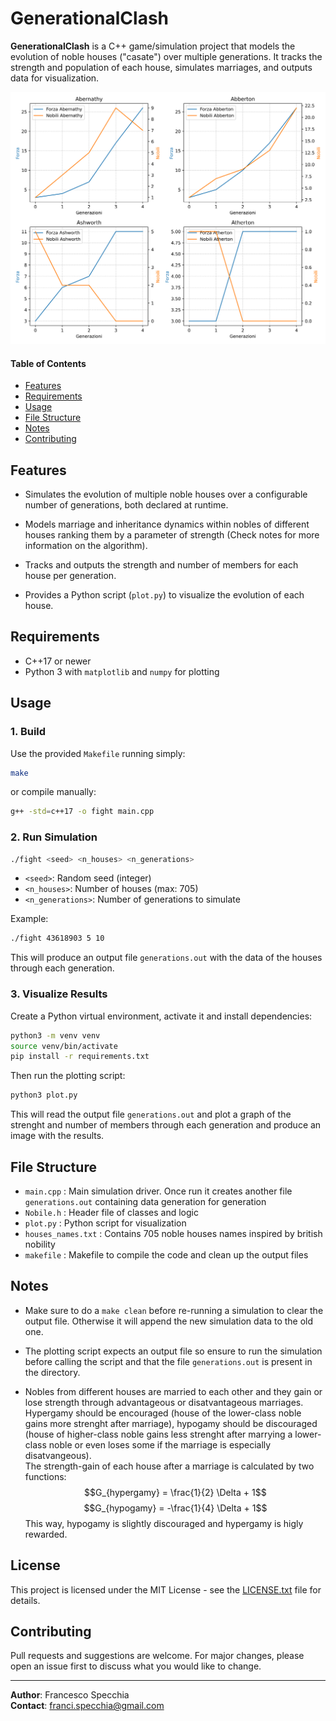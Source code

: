 # GenerationalClash

**GenerationalClash** is a C++ game/simulation project that models the evolution of noble houses ("casate") over multiple generations. It tracks the strength and population of each house, simulates marriages, and outputs data for visualization.

![Example of output plot](example.png)


#### Table of Contents

- [Features](#features)
- [Requirements](#requirements)
- [Usage](#usage)
- [File Structure](#file-structure)
- [Notes](#notes)
- [Contributing](#contributing)


## Features

- Simulates the evolution of multiple noble houses over a configurable number of generations, both declared at runtime.

- Models marriage and inheritance dynamics within nobles of different houses ranking them by a parameter of strength (Check notes for more information on the algorithm).

- Tracks and outputs the strength and number of members for each house per generation.

- Provides a Python script (`plot.py`) to visualize the evolution of each house.

## Requirements

- C++17 or newer
- Python 3 with `matplotlib` and `numpy` for plotting

## Usage

### 1. Build

Use the provided `Makefile` running simply:

```sh
make
```

or compile manually:

```sh
g++ -std=c++17 -o fight main.cpp
```

### 2. Run Simulation

```sh
./fight <seed> <n_houses> <n_generations>
```

- `<seed>`: Random seed (integer)
- `<n_houses>`: Number of houses (max: 705)
- `<n_generations>`: Number of generations to simulate

Example:

```sh
./fight 43618903 5 10
```

This will produce an output file `generations.out` with the data of the houses through each generation.

### 3. Visualize Results

Create a Python virtual environment, activate it and install dependencies:

```sh
python3 -m venv venv
source venv/bin/activate
pip install -r requirements.txt
```

Then run the plotting script:

```sh
python3 plot.py
```

This will read the output file `generations.out` and plot a graph of the strenght and number of members through each generation and produce an image with the results.

## File Structure
- `main.cpp` : Main simulation driver. Once run it creates another file `generations.out` containing data generation for generation
- `Nobile.h` : Header file of classes and logic
- `plot.py` : Python script for visualization
- `houses_names.txt` : Contains 705 noble houses names inspired by british nobility
- `makefile` : Makefile to compile the code and clean up the output files

## Notes
- Make sure to do a `make clean` before re-running a simulation to clear the output file. Otherwise it will append the new simulation data to the old one.

- The plotting script expects an output file so ensure to run the simulation before calling the script and that the file `generations.out` is present in the directory.

- Nobles from different houses are married to each other and they gain or lose strength through advantageous or disatvantageous marriages. \
    Hypergamy should be encouraged (house of the lower-class noble gains more strenght after marriage), hypogamy should be discouraged (house of higher-class noble gains less strenght after marrying a lower-class noble or even loses some if the marriage is especially disatvangeous).\
    The strength-gain of each house after a marriage is calculated by two functions:
    $$G_{hypergamy} = \frac{1}{2} \Delta + 1$$
    $$G_{hypogamy} = -\frac{1}{4} \Delta + 1$$
    This way, hypogamy is slightly discouraged and hypergamy is higly rewarded.

## License
This project is licensed under the MIT License - see the [LICENSE.txt](LICENSE.txt) file for details.

## Contributing

Pull requests and suggestions are welcome. For major changes, please open an issue first
to discuss what you would like to change.

___

**Author**: Francesco Specchia \
**Contact**: [franci.specchia@gmail.com](mailto:franci.specchia@gmail.com)



